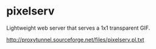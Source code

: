 # pixelserv
Lightweight web server that serves a 1x1 transparent GIF.

http://proxytunnel.sourceforge.net/files/pixelserv.pl.txt
